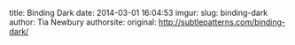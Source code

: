title: Binding Dark
date: 2014-03-01 16:04:53
imgur: 
slug: binding-dark
author: Tia Newbury
authorsite: 
original: http://subtlepatterns.com/binding-dark/
